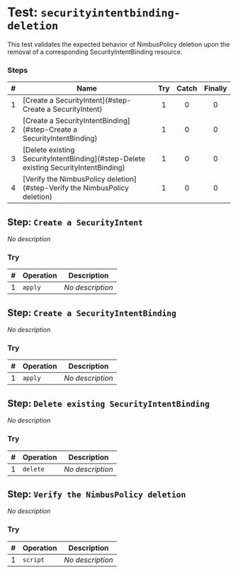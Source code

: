 # Test: `securityintentbinding-deletion`

This test validates the expected behavior of NimbusPolicy deletion upon the removal of a corresponding SecurityIntentBinding resource.


### Steps

| # | Name | Try | Catch | Finally |
|:-:|---|:-:|:-:|:-:|
| 1 | [Create a SecurityIntent](#step-Create a SecurityIntent) | 1 | 0 | 0 |
| 2 | [Create a SecurityIntentBinding](#step-Create a SecurityIntentBinding) | 1 | 0 | 0 |
| 3 | [Delete existing SecurityIntentBinding](#step-Delete existing SecurityIntentBinding) | 1 | 0 | 0 |
| 4 | [Verify the NimbusPolicy deletion](#step-Verify the NimbusPolicy deletion) | 1 | 0 | 0 |

## Step: `Create a SecurityIntent`

*No description*

### Try

| # | Operation | Description |
|:-:|---|---|
| 1 | `apply` | *No description* |

## Step: `Create a SecurityIntentBinding`

*No description*

### Try

| # | Operation | Description |
|:-:|---|---|
| 1 | `apply` | *No description* |

## Step: `Delete existing SecurityIntentBinding`

*No description*

### Try

| # | Operation | Description |
|:-:|---|---|
| 1 | `delete` | *No description* |

## Step: `Verify the NimbusPolicy deletion`

*No description*

### Try

| # | Operation | Description |
|:-:|---|---|
| 1 | `script` | *No description* |

